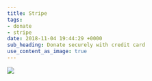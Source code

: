 ```yaml
---
title: Stripe
tags:
- donate
- stripe
date: 2018-11-04 19:44:29 +0000
sub_heading: Donate securely with credit card
use_content_as_image: true
---
```

<script src="https://code.jquery.com/jquery-3.3.1.min.js" integrity="sha256-FgpCb/KJQlLNfOu91ta32o/NMZxltwRo8QtmkMRdAu8=" crossorigin="anonymous"></script>
<script src="https://checkout.stripe.com/checkout.js"></script>
<script src="https://cdnjs.cloudflare.com/ajax/libs/vex-js/4.1.0/js/vex.combined.min.js"></script>
<script>vex.defaultOptions.className = 'vex-theme-os'</script>
<link rel="stylesheet" href="https://cdnjs.cloudflare.com/ajax/libs/vex-js/4.1.0/css/vex.min.css"/>
<link rel="stylesheet" href="https://cdnjs.cloudflare.com/ajax/libs/vex-js/4.1.0/css/vex-theme-os.min.css"/>

<form id="manualStripe" action="https://pmvruqtzuf.execute-api.us-east-1.amazonaws.com/prod/" method="POST">
 	<input type="hidden" id="stripeToken" name="stripeToken"/>
 	<input type="hidden" id="amount" name="amount"/>
</form>
<script src="{{ "/js/fjm.stripe.js" | relative_url }}" type="text/javascript"></script>
<img src="{{ "img/donation-with-stripe.jpg" | relative_url }}" id="btnDonate" style="cursor: pointer;"/>


